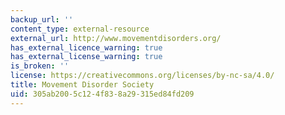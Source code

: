 ```yaml
---
backup_url: ''
content_type: external-resource
external_url: http://www.movementdisorders.org/
has_external_licence_warning: true
has_external_license_warning: true
is_broken: ''
license: https://creativecommons.org/licenses/by-nc-sa/4.0/
title: Movement Disorder Society
uid: 305ab200-5c12-4f83-8a29-315ed84fd209
---
```

